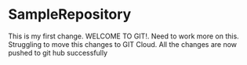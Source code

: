 # SampleRepository

This is my first change.  WELCOME TO GIT!. Need to work more on this. Struggling to move this changes to GIT Cloud. All the changes are now pushed to git hub successfully
